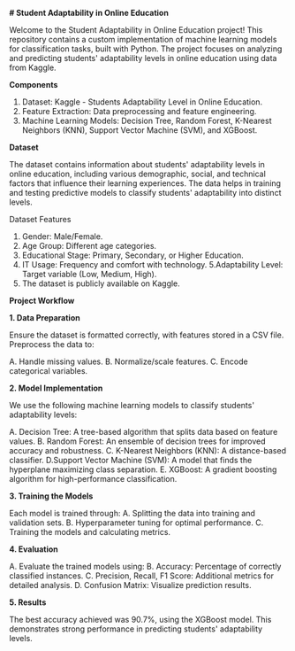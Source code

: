 **# Student Adaptability in Online Education**

Welcome to the Student Adaptability in Online Education project! This repository contains a custom implementation of machine learning models for classification tasks, built with Python. The project focuses on analyzing and predicting students' adaptability levels in online education using data from Kaggle.

**Components**<br>

1. Dataset: Kaggle - Students Adaptability Level in Online Education.
2. Feature Extraction: Data preprocessing and feature engineering.
3. Machine Learning Models: Decision Tree, Random Forest, K-Nearest Neighbors (KNN), Support Vector Machine (SVM), and XGBoost.

**Dataset**

The dataset contains information about students' adaptability levels in online education, including various demographic, social, and technical factors that influence their learning experiences. The data helps in training and testing predictive models to classify students' adaptability into distinct levels.

Dataset Features

1. Gender: Male/Female.
2. Age Group: Different age categories.
3. Educational Stage: Primary, Secondary, or Higher Education.
4. IT Usage: Frequency and comfort with technology.
5.Adaptability Level: Target variable (Low, Medium, High).
6. The dataset is publicly available on Kaggle.

**Project Workflow**

**1. Data Preparation**

Ensure the dataset is formatted correctly, with features stored in a CSV file. Preprocess the data to:

A. Handle missing values.
B. Normalize/scale features.
C. Encode categorical variables.

**2. Model Implementation**

We use the following machine learning models to classify students' adaptability levels:

A. Decision Tree: A tree-based algorithm that splits data based on feature values.
B. Random Forest: An ensemble of decision trees for improved accuracy and robustness.
C. K-Nearest Neighbors (KNN): A distance-based classifier.
D.Support Vector Machine (SVM): A model that finds the hyperplane maximizing class separation.
E. XGBoost: A gradient boosting algorithm for high-performance classification.

**3. Training the Models**

Each model is trained through:
A. Splitting the data into training and validation sets.
B. Hyperparameter tuning for optimal performance.
C. Training the models and calculating metrics.

**4. Evaluation**

A. Evaluate the trained models using:
B. Accuracy: Percentage of correctly classified instances.
C. Precision, Recall, F1 Score: Additional metrics for detailed analysis.
D. Confusion Matrix: Visualize prediction results.

**5. Results**

The best accuracy achieved was 90.7%, using the XGBoost model. This demonstrates strong performance in predicting students' adaptability levels.
